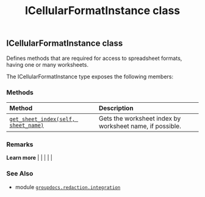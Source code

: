 ﻿---
title: ICellularFormatInstance class
second_title: GroupDocs.Redaction for Python via .NET API References
description: 
type: docs
weight: 30
url: /groupdocs.redaction.integration/icellularformatinstance/
is_root: false
---

## ICellularFormatInstance class

Defines methods that are required for access to spreadsheet formats, having one or many worksheets.



The ICellularFormatInstance type exposes the following members:

### Methods
| Method | Description |
| :- | :- |
| [`get_sheet_index(self, sheet_name)`](/redaction/python-net/groupdocs.redaction.integration/icellularformatinstance/get_sheet_index/#str) | Gets the worksheet index by worksheet name, if possible. |



### Remarks 


**Learn more** |
|
 |
 |
 |

### See Also
* module [`groupdocs.redaction.integration`](..)
